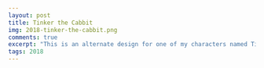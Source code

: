 ```yaml
---
layout: post
title: Tinker the Cabbit
img: 2018-tinker-the-cabbit.png
comments: true
excerpt: "This is an alternate design for one of my characters named Tinker. She is a rabbit-cat, also known as a cabbit. I based her design off the character Jackie Quilt from the game Black Survival."
tags: 2018
---
```

